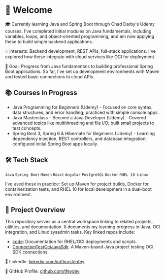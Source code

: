 # 👋 Welcome

🎓 Currently learning Java and Spring Boot through Chad Darby's Udemy courses. I've completed initial modules on Java fundamentals, including variables, loops, and object-oriented programming, and am now applying these to build simple backend applications.

💡 Interests: Backend development, REST APIs, full-stack applications. I've explored how these integrate with cloud services like OCI for deployment.

🌱 Goal: Progress from Java fundamentals to building professional Spring Boot applications. So far, I've set up development environments with Maven and tested basic connections to cloud APIs.

## 📚 Courses in Progress

* Java Programming for Beginners (Udemy) - Focused on core syntax, data structures, and error handling; practiced with simple console apps.
* Java Masterclass – Become a Java Developer (Udemy) - Covered advanced topics like multithreading and file I/O; built small projects to test concepts.
* Spring Boot 3, Spring 6 & Hibernate for Beginners (Udemy) - Learning dependency injection, REST controllers, and database integration; configured initial Spring Boot apps locally.

## 🛠️ Tech Stack

`Java` `Spring Boot` `Maven` `React` `Angular` `PostgreSQL` `Docker` `RHEL 10 Linux`

I've used these in practice: Set up Maven for project builds, Docker for containerization tests, and RHEL 10 for local development in a dual-boot environment.

## 📂 Project Overview

This repository serves as a central workspace linking to related projects, utilities, and documentation. It documents my learning progress in Java, OCI integration, and Linux sysadmin tasks. Key linked repos include:
- [code](https://github.com/tfeydev/code): Documentation for RHEL/OCI deployments and scripts.
- [ConnectionTestOciJavaSdk](https://github.com/tfeydev/ConnectionTestOciJavaSdk): A Maven-based Java project testing OCI SDK connections.

📎 LinkedIn: [linkedin.com/in/thorstenfey](https://linkedin.com/in/thorstenfey)

📂 GitHub Profile: [github.com/tfeydev](https://github.com/tfeydev)
